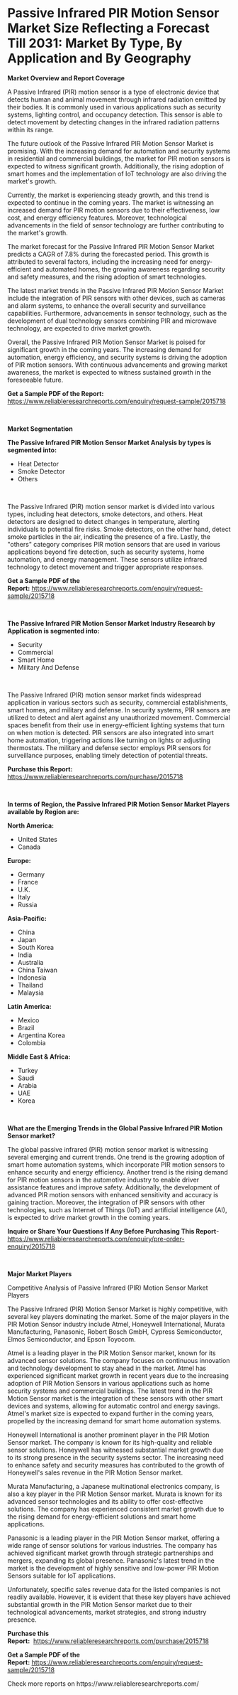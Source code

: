 <p><h1>Passive Infrared PIR Motion Sensor Market Size Reflecting a Forecast Till 2031: Market By Type, By Application and By Geography</h1></p><p><strong>Market Overview and Report Coverage</strong></p>
<p><p>A Passive Infrared (PIR) motion sensor is a type of electronic device that detects human and animal movement through infrared radiation emitted by their bodies. It is commonly used in various applications such as security systems, lighting control, and occupancy detection. This sensor is able to detect movement by detecting changes in the infrared radiation patterns within its range.</p><p>The future outlook of the Passive Infrared PIR Motion Sensor Market is promising. With the increasing demand for automation and security systems in residential and commercial buildings, the market for PIR motion sensors is expected to witness significant growth. Additionally, the rising adoption of smart homes and the implementation of IoT technology are also driving the market's growth.</p><p>Currently, the market is experiencing steady growth, and this trend is expected to continue in the coming years. The market is witnessing an increased demand for PIR motion sensors due to their effectiveness, low cost, and energy efficiency features. Moreover, technological advancements in the field of sensor technology are further contributing to the market's growth.</p><p>The market forecast for the Passive Infrared PIR Motion Sensor Market predicts a CAGR of 7.8% during the forecasted period. This growth is attributed to several factors, including the increasing need for energy-efficient and automated homes, the growing awareness regarding security and safety measures, and the rising adoption of smart technologies.</p><p>The latest market trends in the Passive Infrared PIR Motion Sensor Market include the integration of PIR sensors with other devices, such as cameras and alarm systems, to enhance the overall security and surveillance capabilities. Furthermore, advancements in sensor technology, such as the development of dual technology sensors combining PIR and microwave technology, are expected to drive market growth.</p><p>Overall, the Passive Infrared PIR Motion Sensor Market is poised for significant growth in the coming years. The increasing demand for automation, energy efficiency, and security systems is driving the adoption of PIR motion sensors. With continuous advancements and growing market awareness, the market is expected to witness sustained growth in the foreseeable future.</p></p>
<p><strong>Get a Sample PDF of the Report:</strong> <a href="https://www.reliableresearchreports.com/enquiry/request-sample/2015718">https://www.reliableresearchreports.com/enquiry/request-sample/2015718</a></p>
<p>&nbsp;</p>
<p><strong>Market Segmentation</strong></p>
<p><strong>The Passive Infrared PIR Motion Sensor Market Analysis by types is segmented into:</strong></p>
<p><ul><li>Heat Detector</li><li>Smoke Detector</li><li>Others</li></ul></p>
<p>&nbsp;</p>
<p><p>The Passive Infrared (PIR) motion sensor market is divided into various types, including heat detectors, smoke detectors, and others. Heat detectors are designed to detect changes in temperature, alerting individuals to potential fire risks. Smoke detectors, on the other hand, detect smoke particles in the air, indicating the presence of a fire. Lastly, the "others" category comprises PIR motion sensors that are used in various applications beyond fire detection, such as security systems, home automation, and energy management. These sensors utilize infrared technology to detect movement and trigger appropriate responses.</p></p>
<p><strong>Get a Sample PDF of the Report:</strong>&nbsp;<a href="https://www.reliableresearchreports.com/enquiry/request-sample/2015718">https://www.reliableresearchreports.com/enquiry/request-sample/2015718</a></p>
<p>&nbsp;</p>
<p><strong>The Passive Infrared PIR Motion Sensor Market Industry Research by Application is segmented into:</strong></p>
<p><ul><li>Security</li><li>Commercial</li><li>Smart Home</li><li>Military And Defense</li></ul></p>
<p>&nbsp;</p>
<p><p>The Passive Infrared (PIR) motion sensor market finds widespread application in various sectors such as security, commercial establishments, smart homes, and military and defense. In security systems, PIR sensors are utilized to detect and alert against any unauthorized movement. Commercial spaces benefit from their use in energy-efficient lighting systems that turn on when motion is detected. PIR sensors are also integrated into smart home automation, triggering actions like turning on lights or adjusting thermostats. The military and defense sector employs PIR sensors for surveillance purposes, enabling timely detection of potential threats.</p></p>
<p><strong>Purchase this Report:</strong>&nbsp; <a href="https://www.reliableresearchreports.com/purchase/2015718">https://www.reliableresearchreports.com/purchase/2015718</a></p>
<p>&nbsp;</p>
<p><strong>In terms of Region, the Passive Infrared PIR Motion Sensor Market Players available by Region are:</strong></p>
<p>
    <p> <strong> North America: </strong>
        <ul>
            <li>United States</li>
            <li>Canada</li>
        </ul>
        </p> 
    <p> <strong> Europe: </strong>
        <ul>
            <li>Germany</li>
            <li>France</li>
            <li>U.K.</li>
            <li>Italy</li>
            <li>Russia</li>
        </ul>
        </p> 
    <p> <strong> Asia-Pacific: </strong>
        <ul>
            <li>China</li>
            <li>Japan</li>
            <li>South Korea</li>
            <li>India</li>
            <li>Australia</li>
            <li>China Taiwan</li>
            <li>Indonesia</li>
            <li>Thailand</li>
            <li>Malaysia</li>
        </ul>
        </p> 
    <p> <strong> Latin America: </strong>
        <ul>
            <li>Mexico</li>
            <li>Brazil</li>
            <li>Argentina Korea</li>
            <li>Colombia</li>
        </ul>
        </p> 
    <p> <strong> Middle East & Africa: </strong>
        <ul>
            <li>Turkey</li>
            <li>Saudi</li>
            <li>Arabia</li>
            <li>UAE</li>
            <li>Korea</li>
        </ul>
    </p>
    </p>
<p>&nbsp;</p>
<p><strong>What are the Emerging Trends in the Global Passive Infrared PIR Motion Sensor market?</strong></p>
<p><p>The global passive infrared (PIR) motion sensor market is witnessing several emerging and current trends. One trend is the growing adoption of smart home automation systems, which incorporate PIR motion sensors to enhance security and energy efficiency. Another trend is the rising demand for PIR motion sensors in the automotive industry to enable driver assistance features and improve safety. Additionally, the development of advanced PIR motion sensors with enhanced sensitivity and accuracy is gaining traction. Moreover, the integration of PIR sensors with other technologies, such as Internet of Things (IoT) and artificial intelligence (AI), is expected to drive market growth in the coming years.</p></p>
<p><strong>Inquire or Share Your Questions If Any Before Purchasing This Report</strong>- <a href="https://www.reliableresearchreports.com/enquiry/pre-order-enquiry/2015718">https://www.reliableresearchreports.com/enquiry/pre-order-enquiry/2015718</a></p>
<p>&nbsp;</p>
<p><strong>Major Market Players</strong></p>
<p><p>Competitive Analysis of Passive Infrared (PIR) Motion Sensor Market Players</p><p>The Passive Infrared (PIR) Motion Sensor Market is highly competitive, with several key players dominating the market. Some of the major players in the PIR Motion Sensor industry include Atmel, Honeywell International, Murata Manufacturing, Panasonic, Robert Bosch GmbH, Cypress Semiconductor, Elmos Semiconductor, and Epson Toyocom.</p><p>Atmel is a leading player in the PIR Motion Sensor market, known for its advanced sensor solutions. The company focuses on continuous innovation and technology development to stay ahead in the market. Atmel has experienced significant market growth in recent years due to the increasing adoption of PIR Motion Sensors in various applications such as home security systems and commercial buildings. The latest trend in the PIR Motion Sensor market is the integration of these sensors with other smart devices and systems, allowing for automatic control and energy savings. Atmel's market size is expected to expand further in the coming years, propelled by the increasing demand for smart home automation systems.</p><p>Honeywell International is another prominent player in the PIR Motion Sensor market. The company is known for its high-quality and reliable sensor solutions. Honeywell has witnessed substantial market growth due to its strong presence in the security systems sector. The increasing need to enhance safety and security measures has contributed to the growth of Honeywell's sales revenue in the PIR Motion Sensor market.</p><p>Murata Manufacturing, a Japanese multinational electronics company, is also a key player in the PIR Motion Sensor market. Murata is known for its advanced sensor technologies and its ability to offer cost-effective solutions. The company has experienced consistent market growth due to the rising demand for energy-efficient solutions and smart home applications.</p><p>Panasonic is a leading player in the PIR Motion Sensor market, offering a wide range of sensor solutions for various industries. The company has achieved significant market growth through strategic partnerships and mergers, expanding its global presence. Panasonic's latest trend in the market is the development of highly sensitive and low-power PIR Motion Sensors suitable for IoT applications.</p><p>Unfortunately, specific sales revenue data for the listed companies is not readily available. However, it is evident that these key players have achieved substantial growth in the PIR Motion Sensor market due to their technological advancements, market strategies, and strong industry presence.</p></p>
<p><strong>Purchase this Report:</strong>&nbsp;&nbsp;<a href="https://www.reliableresearchreports.com/purchase/2015718">https://www.reliableresearchreports.com/purchase/2015718</a></p>
<p></p>
<p><strong>Get a Sample PDF of the Report:</strong>&nbsp;<a href="https://www.reliableresearchreports.com/enquiry/request-sample/2015718">https://www.reliableresearchreports.com/enquiry/request-sample/2015718</a></p>
<p>Check more reports on https://www.reliableresearchreports.com/</p>